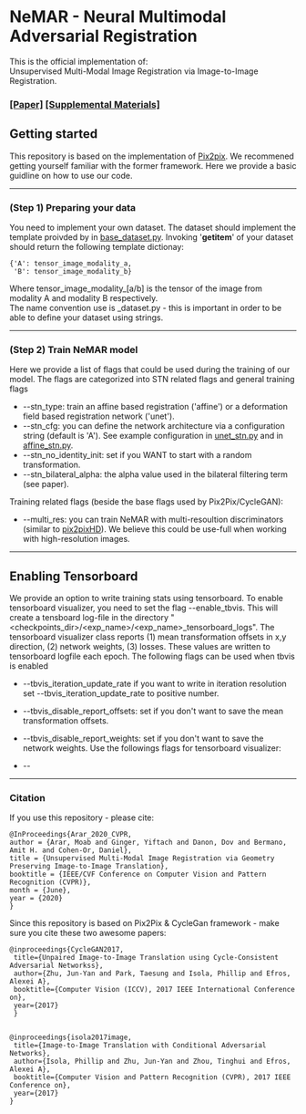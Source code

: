 # NeMAR - Neural Multimodal Adversarial Registration
This is the official implementation of:<br>
Unsupervised Multi-Modal Image Registration via Image-to-Image Registration.
### [\[Paper\]](http://openaccess.thecvf.com/content_CVPR_2020/papers/Arar_Unsupervised_Multi-Modal_Image_Registration_via_Geometry_Preserving_Image-to-Image_Translation_CVPR_2020_paper.pdf)   [\[Supplemental Materials\]](http://openaccess.thecvf.com/content_CVPR_2020/supplemental/Arar_Unsupervised_Multi-Modal_Image_CVPR_2020_supplemental.pdf)

## Getting started
This repository is based on the implementation of [Pix2pix](https://github.com/junyanz/pytorch-CycleGAN-and-pix2pix). We recommened getting yourself familiar with the former framework. Here we provide a basic guidline on how to use our code.

---

### (Step 1) Preparing your data
You need to implement your own dataset. The dataset should implement the template proivded by in [base_dataset.py](data/base_dataset.py). Invoking '__getitem__' of your dataset should return the following template dictionay:<br>

    {'A': tensor_image_modality_a,
     'B': tensor_image_modality_b}
 
Where tensor_image_modality_[a/b] is the tensor of the image from modality A and modality B respectively.<br>
The name convention use is <whatever-name-you-want>_dataset.py - this is important in order to be able to define your dataset using strings.

---
 
### (Step 2) Train NeMAR model
Here we provide a list of flags that could be used during the training of our model. The flags are categorized into 
STN related flags and general training flags<br>
* --stn_type: train an affine based registration ('affine') or a deformation field based registration network ('unet').
* --stn_cfg: you can define the network architecture via a configuration string (default is 'A').
 See example configuration in [unet_stn.py](models/stn/unet_stn.py) and in [affine_stn.py](models/stn/affine_stn.py).
* --stn_no_identity_init: set if you WANT to start with a random transformation.
* --stn_bilateral_alpha: the alpha value used in the bilateral filtering term (see paper).

Training related flags (beside the base flags used by Pix2Pix/CycleGAN):
* --multi_res: you can train NeMAR with multi-resoultion discriminators (similar to [pix2pixHD](https://arxiv.org/pdf/1711.11585.pdf)). 
We believe this could be use-full when working with high-resolution images.

---

## Enabling Tensorboard
We provide an option to write training stats using tensorboard. To enable tensorboard visualizer, you need to set the flag --enable_tbvis.
This will create a tensboard log-file in the directory "<checkpoints_dir>/<exp_name>/<exp_name>_tensorboard_logs". The tensorboard visualizer
class reports (1) mean transformation offsets in x,y direction, (2) network weights, (3) losses. These values are written to tensorboard logfile each epoch. 
The following flags can be used when tbvis is enabled<br>
* --tbvis_iteration_update_rate if you want to write in iteration resolution set --tbvis_iteration_update_rate to positive number.
* --tbvis_disable_report_offsets: set if you don't want to save the mean transformation offsets.
* --tbvis_disable_report_weights: set if you don't want to save the network weights. 
Use the followings flags for tensorboard visualizer:

* --

---

### Citation
If you use this repository - please cite:

    @InProceedings{Arar_2020_CVPR,
    author = {Arar, Moab and Ginger, Yiftach and Danon, Dov and Bermano, Amit H. and Cohen-Or, Daniel},
    title = {Unsupervised Multi-Modal Image Registration via Geometry Preserving Image-to-Image Translation},
    booktitle = {IEEE/CVF Conference on Computer Vision and Pattern Recognition (CVPR)},
    month = {June},
    year = {2020}
    }

Since this repository is based on Pix2Pix & CycleGan framework - make sure you cite these two awesome papers:

    @inproceedings{CycleGAN2017,
     title={Unpaired Image-to-Image Translation using Cycle-Consistent Adversarial Networkss},
     author={Zhu, Jun-Yan and Park, Taesung and Isola, Phillip and Efros, Alexei A},
     booktitle={Computer Vision (ICCV), 2017 IEEE International Conference on},
     year={2017}
     }


    @inproceedings{isola2017image,
     title={Image-to-Image Translation with Conditional Adversarial Networks},
     author={Isola, Phillip and Zhu, Jun-Yan and Zhou, Tinghui and Efros, Alexei A},
     booktitle={Computer Vision and Pattern Recognition (CVPR), 2017 IEEE Conference on},
     year={2017}
    }
   

